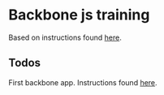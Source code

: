 # Backbone js training

Based on instructions found [here](http://addyosmani.github.io/backbone-fundamentals/).

## Todos

First backbone app.
Instructions found [here](http://addyosmani.github.io/backbone-fundamentals/#exercise-1-todos---your-first-backbone.js-app).
